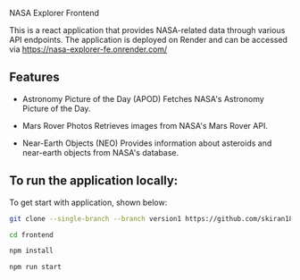 

NASA Explorer Frontend

This is a react application that provides NASA-related data through various API endpoints. The application is deployed on Render and can be accessed via https://nasa-explorer-fe.onrender.com/

## Features

  * Astronomy Picture of the Day (APOD)
    Fetches NASA's Astronomy Picture of the Day.

  * Mars Rover Photos
    Retrieves images from NASA's Mars Rover API.

  * Near-Earth Objects (NEO)
    Provides information about asteroids and near-earth objects from NASA's database.



## To run the application locally:

  To get start with application, shown below:
```bash
git clone --single-branch --branch version1 https://github.com/skiran18/NASA_Explorer.git
```

```bash
cd frontend
```

```bash
npm install
```

```bash
npm run start
```

